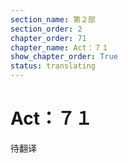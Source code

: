 ```yaml
---
section_name: 第２部
section_order: 2
chapter_order: 71
chapter_name: Act：７１
show_chapter_order: True
status: translating
---
```


# Act：７１
待翻译
